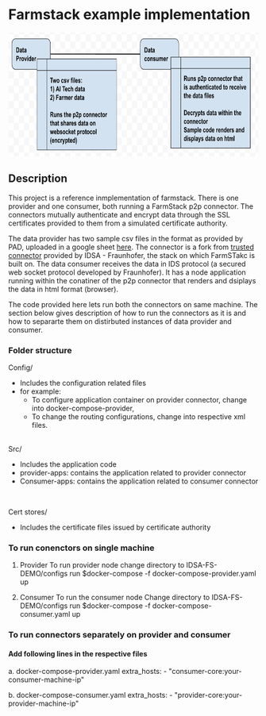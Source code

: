 # Farmstack example implementation

<img src="workspace-architect.png"  height="250">

## Description
This project is a reference inmplementation of farmstack. There is one provider and one consumer, both running a FarmStack p2p connector. The connectors mutually authenticate and encrypt data through the SSL certificates provided to them from a simulated certificate authority. 

The data provider has two sample csv files in the format as provided by PAD, uploaded in a google sheet [here]( https://docs.google.com/spreadsheets/d/1zrf4L7xoQ5MN76wM4T84WyWSmQFI6oA9/edit#gid=1033715415). The connector is a fork from [trusted connector](https://github.com/industrial-data-space/trusted-connector/) provided by IDSA - Fraunhofer, the stack on which FarmSTakc is built on. The data consumer receives the data in IDS protocol (a secured web socket protocol developed by Fraunhofer). It has a node application running within the conatiner of the p2p connector that renders and dsiplays the data in html format (browser).

The code provided here lets run both the connectors on same machine. The section below gives description of how to run the connectors as it is and how to separarte them on distirbuted instances of data provider and consumer.

### Folder structure

Config/ 
 - Includes the configuration related files 
 - for example: 
   - To configure application container on provider connector, change into docker-compose-provider, 
   - To change the routing configurations, change into respective xml files.        
</br>
Src/ 

 - Includes the application code 
 - provider-apps: contains the application related to provider connector
 - Consumer-apps: contains the application related to consumer connector
</br>

Cert stores/
 - Includes the certificate files issued by certificate authority


### To run conenctors on single machine

1. Provider
    To run provider node
        change directory to IDSA-FS-DEMO/configs
        run $docker-compose -f docker-compose-provider.yaml up
        </br>

2. Consumer
    To run the consumer node
        Change directory to IDSA-FS-DEMO/configs
        run $docker-compose -f docker-compose-consumer.yaml up
        </br>


 ### To run connectors separately on provider and consumer
 
  #### Add following lines in the respective files
   
   a. docker-compose-provider.yaml 
        extra_hosts:
            - "consumer-core:your-consumer-machine-ip"
            
   b. docker-compose-consumer.yaml
        extra_hosts:
            - "provider-core:your-provider-machine-ip"
        

